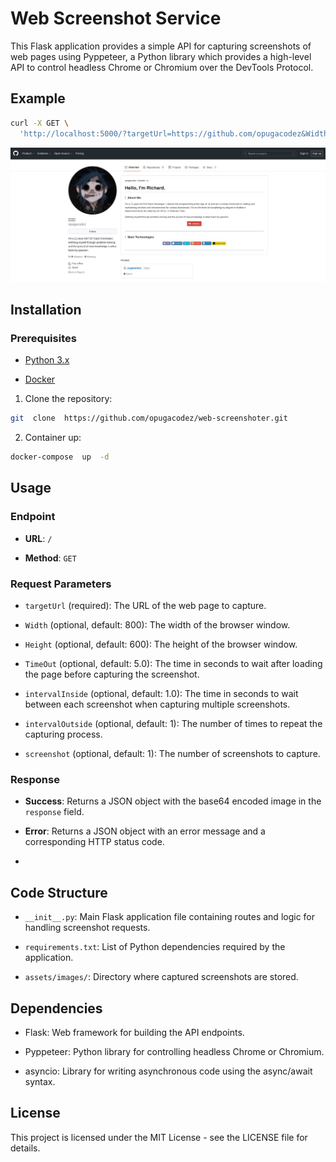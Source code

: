 
  

# Web Screenshot Service

  

This Flask application provides a simple API for capturing screenshots of web pages using Pyppeteer, a Python library which provides a high-level API to control headless Chrome or Chromium over the DevTools Protocol.

## Example
```bash
curl -X GET \
  'http://localhost:5000/?targetUrl=https://github.com/opugacodez&Width=1200&Height=800&TimeOut=5.0&intervalInside=1.0&intervalOutside=1&screenshot=1'
```

![](assets/images/screen_1713118581847.jpeg)

## Installation

### Prerequisites

  

- [Python 3.x](https://www.python.org/)

- [Docker](https://www.docker.com/)

  

1. Clone the repository:

```bash
git  clone  https://github.com/opugacodez/web-screenshoter.git
```

2. Container up:

```bash
docker-compose  up  -d
```

  

## Usage

  

### Endpoint

  

-  **URL**: `/`

-  **Method**: `GET`

  

### Request Parameters

  

-  `targetUrl` (required): The URL of the web page to capture.

-  `Width` (optional, default: 800): The width of the browser window.

-  `Height` (optional, default: 600): The height of the browser window.

-  `TimeOut` (optional, default: 5.0): The time in seconds to wait after loading the page before capturing the screenshot.

-  `intervalInside` (optional, default: 1.0): The time in seconds to wait between each screenshot when capturing multiple screenshots.

-  `intervalOutside` (optional, default: 1): The number of times to repeat the capturing process.

-  `screenshot` (optional, default: 1): The number of screenshots to capture.

### Response

  

-  **Success**: Returns a JSON object with the base64 encoded image in the `response` field.

-  **Error**: Returns a JSON object with an error message and a corresponding HTTP status code.

-

## Code Structure

  

-  `__init__.py`: Main Flask application file containing routes and logic for handling screenshot requests.

-  `requirements.txt`: List of Python dependencies required by the application.

-  `assets/images/`: Directory where captured screenshots are stored.

  

## Dependencies

  

- Flask: Web framework for building the API endpoints.

- Pyppeteer: Python library for controlling headless Chrome or Chromium.

- asyncio: Library for writing asynchronous code using the async/await syntax.

  

## License

  

This project is licensed under the MIT License - see the LICENSE file for details.
